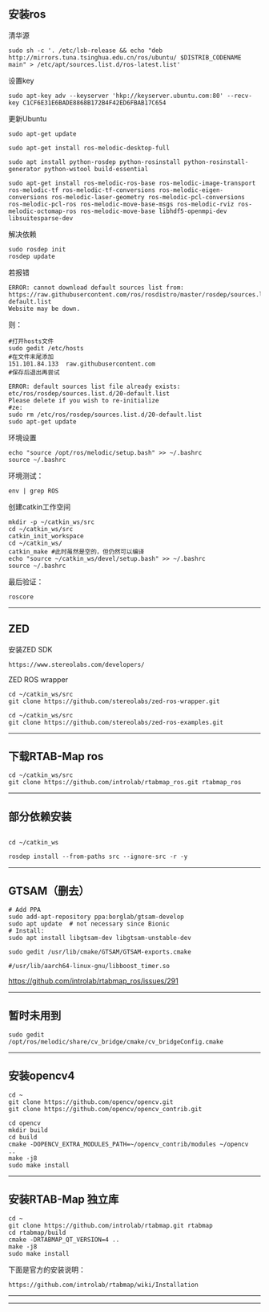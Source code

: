 ## 安装ros


清华源
```
sudo sh -c '. /etc/lsb-release && echo "deb http://mirrors.tuna.tsinghua.edu.cn/ros/ubuntu/ $DISTRIB_CODENAME main" > /etc/apt/sources.list.d/ros-latest.list'
```

设置key
```
sudo apt-key adv --keyserver 'hkp://keyserver.ubuntu.com:80' --recv-key C1CF6E31E6BADE8868B172B4F42ED6FBAB17C654
```

更新Ubuntu
```
sudo apt-get update
```


```
sudo apt-get install ros-melodic-desktop-full

sudo apt install python-rosdep python-rosinstall python-rosinstall-generator python-wstool build-essential

sudo apt-get install ros-melodic-ros-base ros-melodic-image-transport ros-melodic-tf ros-melodic-tf-conversions ros-melodic-eigen-conversions ros-melodic-laser-geometry ros-melodic-pcl-conversions ros-melodic-pcl-ros ros-melodic-move-base-msgs ros-melodic-rviz ros-melodic-octomap-ros ros-melodic-move-base libhdf5-openmpi-dev libsuitesparse-dev
```

解决依赖
```
sudo rosdep init
rosdep update
```

若报错
```
ERROR: cannot download default sources list from:
https://raw.githubusercontent.com/ros/rosdistro/master/rosdep/sources.list.d/20-default.list
Website may be down.
```
则：
```
#打开hosts文件
sudo gedit /etc/hosts
#在文件末尾添加
151.101.84.133  raw.githubusercontent.com
#保存后退出再尝试
```

```
ERROR: default sources list file already exists:
etc/ros/rosdep/sources.list.d/20-default.list
Please delete if you wish to re-initialize
#ze:
sudo rm /etc/ros/rosdep/sources.list.d/20-default.list
sudo apt-get update
```

环境设置
```
echo "source /opt/ros/melodic/setup.bash" >> ~/.bashrc
source ~/.bashrc
```

环境测试：
```
env | grep ROS
```

创建catkin工作空间
```
mkdir -p ~/catkin_ws/src
cd ~/catkin_ws/src
catkin_init_workspace
cd ~/catkin_ws/
catkin_make #此时虽然是空的，但仍然可以编译
echo "source ~/catkin_ws/devel/setup.bash" >> ~/.bashrc
source ~/.bashrc

```

最后验证：
```
roscore
```
---

## ZED

安装ZED SDK
```
https://www.stereolabs.com/developers/
```

ZED ROS wrapper
```
cd ~/catkin_ws/src
git clone https://github.com/stereolabs/zed-ros-wrapper.git
```

```
cd ~/catkin_ws/src
git clone https://github.com/stereolabs/zed-ros-examples.git
```

---


## 下载RTAB-Map ros

```
cd ~/catkin_ws/src
git clone https://github.com/introlab/rtabmap_ros.git rtabmap_ros
```

---

## 部分依赖安装

```

cd ~/catkin_ws

rosdep install --from-paths src --ignore-src -r -y

```

---



## GTSAM（删去）

```
# Add PPA
sudo add-apt-repository ppa:borglab/gtsam-develop
sudo apt update  # not necessary since Bionic
# Install:
sudo apt install libgtsam-dev libgtsam-unstable-dev
```

```
sudo gedit /usr/lib/cmake/GTSAM/GTSAM-exports.cmake

#/usr/lib/aarch64-linux-gnu/libboost_timer.so
```
https://github.com/introlab/rtabmap_ros/issues/291

---

## 暂时未用到

```
sudo gedit /opt/ros/melodic/share/cv_bridge/cmake/cv_bridgeConfig.cmake
```

---

## 安装opencv4

```
cd ~
git clone https://github.com/opencv/opencv.git
git clone https://github.com/opencv/opencv_contrib.git
```
```
cd opencv
mkdir build
cd build
cmake -DOPENCV_EXTRA_MODULES_PATH=~/opencv_contrib/modules ~/opencv  ..
make -j8
sudo make install

```
---

## 安装RTAB-Map 独立库

```
cd ~
git clone https://github.com/introlab/rtabmap.git rtabmap
cd rtabmap/build
cmake -DRTABMAP_QT_VERSION=4 ..
make -j8
sudo make install
```

下面是官方的安装说明：
```
https://github.com/introlab/rtabmap/wiki/Installation
```
---


---
